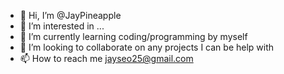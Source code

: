 - 👋 Hi, I’m @JayPineapple
- 👀 I’m interested in ...
- 🌱 I’m currently learning coding/programming by myself
- 💞️ I’m looking to collaborate on any projects I can be help with
- 📫 How to reach me jayseo25@gmail.com

<!---
JayPineapple/JayPineapple is a ✨ special ✨ repository because its `README.md` (this file) appears on your GitHub profile.
You can click the Preview link to take a look at your changes.
--->
